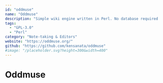 ```yaml
---
id: "oddmuse"
name: "Oddmuse"
description: "Simple wiki engine written in Perl. No database required."
tags:
  - "GPL-3.0"
  - "Perl"
category: "Note-taking & Editors"
website: "https://oddmuse.org/"
github: "https://github.com/kensanata/oddmuse"
#image: "/placeholder.svg?height=300&width=400"
---
```


# Oddmuse
